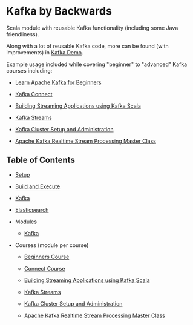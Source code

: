 # Kafka by Backwards

Scala module with reusable Kafka functionality (including some Java friendliness).

Along with a lot of reusable Kafka code, more can be found (with improvements) in [Kafka Demo](https://github.com/backwards-limited/kafka-demo).

Example usage included while covering "beginner" to "advanced" Kafka courses including:

- [Learn Apache Kafka for Beginners](https://www.udemy.com/apache-kafka)

- [Kafka Connect](https://www.udemy.com/kafka-connect)

- [Building Streaming Applications using Kafka Scala](https://www.udemy.com/build-streaming-applications-using-apache-kafka-and-scala)

- [Kafka Streams](https://www.udemy.com/kafka-streams)

- [Kafka Cluster Setup and Administration](https://www.udemy.com/kafka-cluster-setup)

- [Apache Kafka Realtime Stream Processing Master Class](https://learning.oreilly.com/videos/apache-kafka/9781800209343/)

## Table of Contents

- [Setup](docs/setup.md)

- [Build and Execute](docs/build-and-execute.md)

- [Kafka](docs/kafka.md)

- [Elasticsearch](docs/elasticsearch.md)

- Modules

  - [Kafka](kafka/README.md)

- Courses (module per course)

  - [Beginners Course](courses/beginners-course/README.md)
  
  - [Connect Course](courses/connect-course/README.md)
  
  - [Building Streaming Applications using Kafka Scala](courses/streaming-kafka-course/README.md)
  
  - [Kafka Streams](courses/streams-course/README.md)
  
  - [Kafka Cluster Setup and Administration](courses/kafka-cluster-setup-and-admin-course)
  
  - [Apache Kafka Realtime Stream Processing Master Class](courses/master-realtime-stream-processing/README.md)